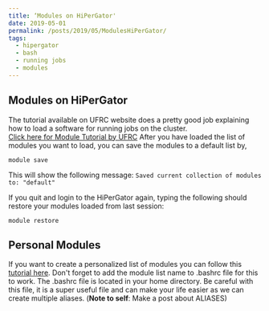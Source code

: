 ```yaml
---
title: ‘Modules on HiPerGator'
date: 2019-05-01
permalink: /posts/2019/05/ModulesHiPerGator/
tags:
  - hipergator
  - bash
  - running jobs
  - modules
---
```



Modules on HiPerGator
------ 
The tutorial available on UFRC website does a pretty good job explaining how to load a software for running jobs on the cluster.  
[Click here for Module Tutorial by UFRC](https://help.rc.ufl.edu/doc/Modules_Basic_Usage) 
After you have loaded the list of modules you want to load, you can save the modules to a default list by,

    module save
    
This will show the following message: 
`Saved current collection of modules to: "default"` 

If you quit and login to the HiPerGator again, typing the following should restore your modules loaded from last session:

    module restore 
    

Personal Modules
------
If you want to create a personalized list of modules you can follow this [tutorial here](https://help.rc.ufl.edu/doc/Modules).  Don't forget to add the module list name to .bashrc file for this to work. The .bashrc file is located in your home directory. Be careful with this file, it is a super useful file and can make your life easier as we can create multiple aliases. (**Note to self**: Make a post about ALIASES)
